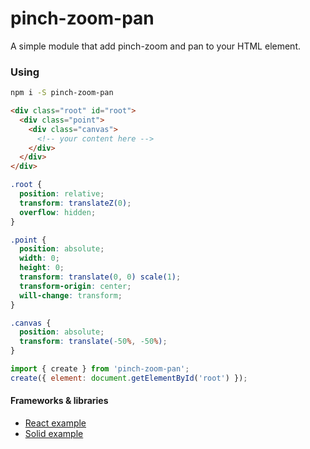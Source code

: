 # pinch-zoom-pan

A simple module that add pinch-zoom and pan to your HTML element.

### Using

```bash
npm i -S pinch-zoom-pan
```

```html
<div class="root" id="root">
  <div class="point">
    <div class="canvas">
      <!-- your content here -->
    </div>
  </div>
</div>
```

```css
.root {
  position: relative;
  transform: translateZ(0);
  overflow: hidden;
}

.point {
  position: absolute;
  width: 0;
  height: 0;
  transform: translate(0, 0) scale(1);
  transform-origin: center;
  will-change: transform;
}

.canvas {
  position: absolute;
  transform: translate(-50%, -50%);
}
```

```javascript
import { create } from 'pinch-zoom-pan';
create({ element: document.getElementById('root') });
```

#### Frameworks & libraries

* [React example](https://github.com/SanichKotikov/react-family-tree-example/tree/master/src/components/PinchZoomPan)
* [Solid example](https://github.com/SanichKotikov/solid-family-tree-example/tree/master/src/components/PinchZoomPan)
